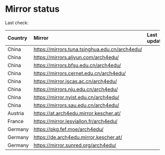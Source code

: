 <script src="./time.js"></script>
# Mirror status
Last check: <script type="text/javascript">localize(1734841507.187013);</script>

|Country|Mirror|Last update|
|:------|:-----|:----------|
|China|https://mirrors.tuna.tsinghua.edu.cn/arch4edu/|<script type="text/javascript">localize(1734806456);</script>|
|China|https://mirrors.aliyun.com/arch4edu/|<script type="text/javascript">localize(1734806456);</script>|
|China|https://mirrors.bfsu.edu.cn/arch4edu/|<script type="text/javascript">localize(1734806456);</script>|
|China|https://mirrors.cernet.edu.cn/arch4edu/|<script type="text/javascript">localize(1734806456);</script>|
|China|https://mirror.iscas.ac.cn/arch4edu/|<script type="text/javascript">localize(1734720020);</script>|
|China|https://mirrors.nju.edu.cn/arch4edu/|<script type="text/javascript">localize(1734720020);</script>|
|China|https://mirror.nyist.edu.cn/arch4edu/|<script type="text/javascript">localize(1734806456);</script>|
|China|https://mirrors.sau.edu.cn/arch4edu/|<script type="text/javascript">localize(1731653531);</script>|
|Austria|https://at.arch4edu.mirror.kescher.at/|<script type="text/javascript">localize(1734806456);</script>|
|France|https://mirror.lesviallon.fr/arch4edu/|<script type="text/javascript">localize(1734806456);</script>|
|Germany|https://pkg.fef.moe/arch4edu/|<script type="text/javascript">localize(1734806456);</script>|
|Germany|https://de.arch4edu.mirror.kescher.at/|<script type="text/javascript">localize(1734806456);</script>|
|Germany|https://mirror.sunred.org/arch4edu/|<script type="text/javascript">localize(1734806456);</script>|

<script src="./tablefilter/tablefilter.js"></script>
<script src="./table.js"></script>